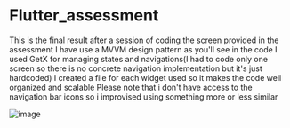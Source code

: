 # Flutter_assessment

This is the final result after a session of coding the screen provided in the assessment 
I have use a MVVM design pattern as you'll see in the code 
I used GetX for managing states and navigations(I had to code only one screen so there is no concrete navigation implementation but it's just hardcoded)
I created a file for each widget used so it makes the code well organized and scalable
Please note that i don't have access to the navigation bar icons so i improvised using something more or less similar

![image](https://github.com/Hayrik31/Flutter-Assessment/assets/89343805/1abf7a8b-6c86-42ab-8fe4-c035bc5a754a)
